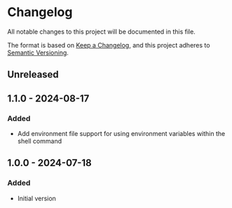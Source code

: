 # Changelog

All notable changes to this project will be documented in this file.

The format is based on [Keep a Changelog](https://keepachangelog.com/en/1.0.0/),
and this project adheres to [Semantic Versioning](https://semver.org/spec/v2.0.0.html).

## Unreleased

## 1.1.0 - 2024-08-17
### Added
- Add environment file support for using environment variables within the shell command

## 1.0.0 - 2024-07-18
### Added
- Initial version
